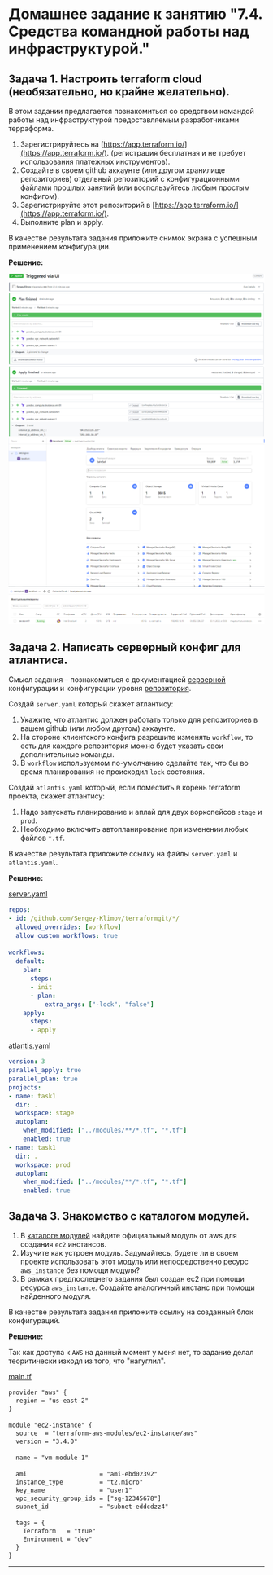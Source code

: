 # Домашнее задание к занятию "7.4. Средства командной работы над инфраструктурой."

## Задача 1. Настроить terraform cloud (необязательно, но крайне желательно).

В этом задании предлагается познакомиться со средством командой работы над инфраструктурой предоставляемым
разработчиками терраформа. 

1. Зарегистрируйтесь на [https://app.terraform.io/](https://app.terraform.io/).
(регистрация бесплатная и не требует использования платежных инструментов).
1. Создайте в своем github аккаунте (или другом хранилище репозиториев) отдельный репозиторий с
 конфигурационными файлами прошлых занятий (или воспользуйтесь любым простым конфигом).
1. Зарегистрируйте этот репозиторий в [https://app.terraform.io/](https://app.terraform.io/).
1. Выполните plan и apply. 

В качестве результата задания приложите снимок экрана с успешным применением конфигурации.

**Решение:**

![Terraform cloud](./img/1.png)
![Yandex Cloud](./img/2.png)
![Yandex Cloud VM](./img/3.png)

## Задача 2. Написать серверный конфиг для атлантиса. 

Смысл задания – познакомиться с документацией 
 [серверной](https://www.runatlantis.io/docs/server-side-repo-config.html) конфигурации и конфигурации уровня 
 [репозитория](https://www.runatlantis.io/docs/repo-level-atlantis-yaml.html).

Создай `server.yaml` который скажет атлантису:
1. Укажите, что атлантис должен работать только для репозиториев в вашем github (или любом другом) аккаунте.
1. На стороне клиентского конфига разрешите изменять `workflow`, то есть для каждого репозитория можно 
будет указать свои дополнительные команды. 
1. В `workflow` используемом по-умолчанию сделайте так, что бы во время планирования не происходил `lock` состояния.

Создай `atlantis.yaml` который, если поместить в корень terraform проекта, скажет атлантису:
1. Надо запускать планирование и аплай для двух воркспейсов `stage` и `prod`.
1. Необходимо включить автопланирование при изменении любых файлов `*.tf`.

В качестве результата приложите ссылку на файлы `server.yaml` и `atlantis.yaml`.

**Решение:**

[server.yaml](./src/server.yaml)

```yaml
repos:
- id: /github.com/Sergey-Klimov/terraformgit/*/
  allowed_overrides: [workflow]
  allow_custom_workflows: true
  
workflows:
  default:
    plan:
      steps:
      - init
      - plan:
          extra_args: ["-lock", "false"]
    apply:
      steps:
      - apply
```

[atlantis.yaml](./src/atlantis.yaml)

```yaml
version: 3
parallel_apply: true
parallel_plan: true
projects:
- name: task1
  dir: .
  workspace: stage
  autoplan:
    when_modified: ["../modules/**/*.tf", "*.tf"]
    enabled: true
- name: task1
  dir: .
  workspace: prod
  autoplan:
    when_modified: ["../modules/**/*.tf", "*.tf"]
    enabled: true
```

## Задача 3. Знакомство с каталогом модулей. 

1. В [каталоге модулей](https://registry.terraform.io/browse/modules) найдите официальный модуль от aws для создания
`ec2` инстансов. 
2. Изучите как устроен модуль. Задумайтесь, будете ли в своем проекте использовать этот модуль или непосредственно 
ресурс `aws_instance` без помощи модуля?
3. В рамках предпоследнего задания был создан ec2 при помощи ресурса `aws_instance`. 
Создайте аналогичный инстанс при помощи найденного модуля.   

В качестве результата задания приложите ссылку на созданный блок конфигураций. 

**Решение:**

Так как доступа к `AWS` на данный момент у меня нет, то задание делал теоритически изходя из того, что "нагуглил".

[main.tf](./src/main.tf)

```jsonc
provider "aws" {
  region = "us-east-2"
}

module "ec2-instance" {
  source  = "terraform-aws-modules/ec2-instance/aws"
  version = "3.4.0"

  name = "vm-module-1"

  ami                    = "ami-ebd02392"
  instance_type          = "t2.micro"
  key_name               = "user1"
  vpc_security_group_ids = ["sg-12345678"]
  subnet_id              = "subnet-eddcdzz4"
  
  tags = {
    Terraform   = "true"
    Environment = "dev"
  }
}
```
---
